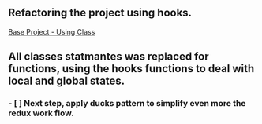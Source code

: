 ## Refactoring the project using hooks.
[Base Project - Using Class](https://github.com/luiz504/RocketShoes-Web)

## All classes statmantes was replaced for functions, using the hooks functions to deal with local and global states.

### - [ ] Next step, apply ducks pattern to simplify even more the redux work flow.

